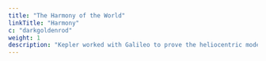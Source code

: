 ```yaml
---
title: "The Harmony of the World"
linkTitle: "Harmony"
c: "darkgoldenrod"
weight: 1
description: "Kepler worked with Galileo to prove the heliocentric model of the universe"
---
```


